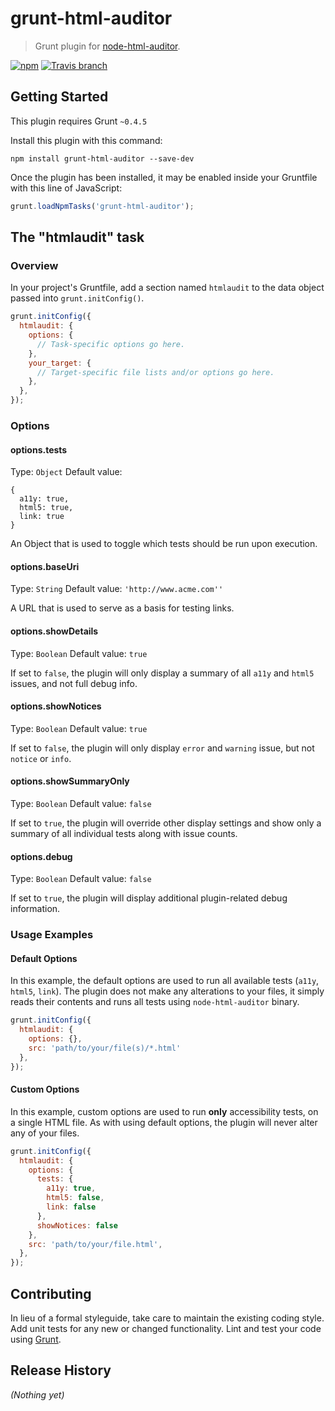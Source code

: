 # grunt-html-auditor

> Grunt plugin for [node-html-auditor](https://github.com/wfp/node-html-auditor).

[![npm](https://img.shields.io/npm/v/grunt-html-auditor.svg?maxAge=2592000?style=flat-square)](https://github.com/matthewmorek/grunt-html-auditor/releases/tag/v1.1.0)
[![Travis branch](https://img.shields.io/travis/matthewmorek/grunt-html-auditor/v1.0.0.svg?maxAge=2592000?style=flat-square)](github.com/matthewmorek/grunt-html-auditor)

## Getting Started
This plugin requires Grunt `~0.4.5`

Install this plugin with this command:
```shell
npm install grunt-html-auditor --save-dev
```

Once the plugin has been installed, it may be enabled inside your Gruntfile with this line of JavaScript:
```js
grunt.loadNpmTasks('grunt-html-auditor');
```

## The "htmlaudit" task

### Overview
In your project's Gruntfile, add a section named `htmlaudit` to the data object passed into `grunt.initConfig()`.

```js
grunt.initConfig({
  htmlaudit: {
    options: {
      // Task-specific options go here.
    },
    your_target: {
      // Target-specific file lists and/or options go here.
    },
  },
});
```

### Options

#### options.tests
Type: `Object`
Default value:
```
{
  a11y: true,
  html5: true,
  link: true
}
```

An Object that is used to toggle which tests should be run upon execution.

#### options.baseUri
Type: `String`
Default value: `'http://www.acme.com''`

A URL that is used to serve as a basis for testing links.

#### options.showDetails
Type: `Boolean`
Default value: `true`

If set to `false`, the plugin will only display a summary of all `a11y` and `html5` issues, and not full debug info.

#### options.showNotices
Type: `Boolean`
Default value: `true`

If set to `false`, the plugin will only display `error` and `warning` issue, but not `notice` or `info`.

#### options.showSummaryOnly
Type: `Boolean`
Default value: `false`

If set to `true`, the plugin will override other display settings and show only a summary of all individual tests along with issue counts.

#### options.debug
Type: `Boolean`
Default value: `false`

If set to `true`, the plugin will display additional plugin-related debug information.

### Usage Examples

#### Default Options
In this example, the default options are used to run all available tests (`a11y`, `html5`, `link`). The plugin does not make any alterations to your files, it simply reads their contents and runs all tests using `node-html-auditor` binary.

```js
grunt.initConfig({
  htmlaudit: {
    options: {},
    src: 'path/to/your/file(s)/*.html'
  },
});
```

#### Custom Options
In this example, custom options are used to run **only** accessibility tests, on a single HTML file. As with using default options, the plugin will never alter any of your files.

```js
grunt.initConfig({
  htmlaudit: {
    options: {
      tests: {
        a11y: true,
        html5: false,
        link: false
      },
      showNotices: false
    },
    src: 'path/to/your/file.html',
  },
});
```

## Contributing
In lieu of a formal styleguide, take care to maintain the existing coding style. Add unit tests for any new or changed functionality. Lint and test your code using [Grunt](http://gruntjs.com/).

## Release History
_(Nothing yet)_
